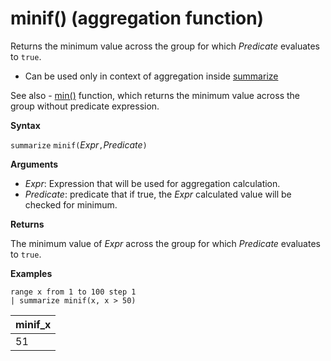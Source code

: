 # minif() (aggregation function)

Returns the minimum value across the group for which *Predicate* evaluates to `true`.

* Can be used only in context of aggregation inside [summarize](summarizeoperator.md)

See also - [min()](min-aggfunction.md) function, which returns the minimum value across the group without predicate expression.

**Syntax**

`summarize` `minif(`*Expr*`,`*Predicate*`)`

**Arguments**

* *Expr*: Expression that will be used for aggregation calculation.
* *Predicate*: predicate that if true, the *Expr* calculated value will be checked for minimum.

**Returns**

The minimum value of *Expr* across the group for which *Predicate* evaluates to `true`.

**Examples**

<!-- csl -->
```
range x from 1 to 100 step 1
| summarize minif(x, x > 50)
```

|minif_x|
|---|
|51|